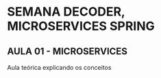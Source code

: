 # SEMANA DECODER, MICROSERVICES SPRING

## AULA 01 - MICROSERVICES
Aula teórica explicando os conceitos
 
